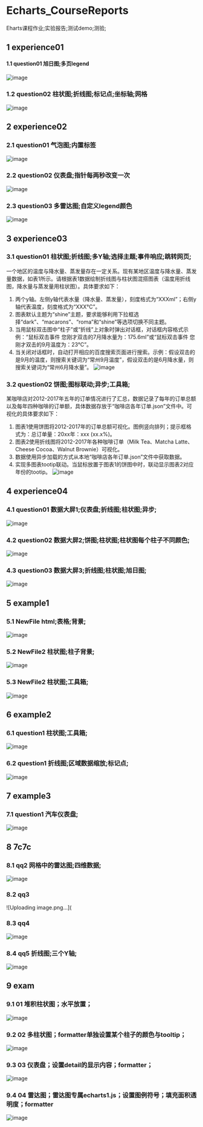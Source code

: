 # Echarts_CourseReports
Eharts课程作业;实验报告;测试demo;测验;

## 1 experience01
#### 1.1 question01 旭日图;多页legend
![image](https://user-images.githubusercontent.com/97179240/171097369-c33fa4d0-11b9-4480-acbd-4106ea073c1c.png)
### 1.2 question02 柱状图;折线图;标记点;坐标轴;网格
![image](https://user-images.githubusercontent.com/97179240/171185066-35369db5-8996-4595-9b80-660b3d1c2ae4.png)


## 2 experience02
### 2.1 question01 气泡图;内置标签
![image](https://user-images.githubusercontent.com/97179240/171187603-2c69f930-68ed-4983-92a1-60b4764511d1.png)
### 2.2 question02 仪表盘;指针每两秒改变一次
![image](https://user-images.githubusercontent.com/97179240/171188975-5a9aa026-2309-4f1c-a892-a4366d5c0c9d.png)
### 2.3 question03 多雷达图;自定义legend颜色
![image](https://user-images.githubusercontent.com/97179240/171189036-dd5eb6a7-0a78-418d-a978-44a906dabd2e.png)


## 3 experience03
### 3.1 question01 柱状图;折线图;多Y轴;选择主题;事件响应;跳转网页;
一个地区的温度与降水量、蒸发量存在一定关系。现有某地区温度与降水量、蒸发量数据，如表1所示。请根据表1数据绘制折线图与柱状图混搭图表（温度用折线图，降水量与蒸发量用柱状图）。具体要求如下：
1. 两个y轴。左侧y轴代表水量（降水量、蒸发量），刻度格式为“XXXml”；右侧y轴代表温度，刻度格式为“XXX°C”。
2. 图表默认主题为“shine”主题，要求能够利用下拉框选择“dark”、“macarons”、“roma”和“shine”等选项切换不同主题。
3. 当用鼠标双击图中“柱子”或“折线”上对象时弹出对话框，对话框内容格式示例：“鼠标双击事件	您刚才双击的7月降水量为：175.6ml”或“鼠标双击事件	您刚才双击的9月温度为：23°C”。
4. 当关闭对话框时，自动打开相应的百度搜索页面进行搜索。示例：假设双击的是9月的温度，则搜索关键词为“常州9月温度”，假设双击的是6月降水量，则搜索关键词为“常州6月降水量”。
![image](https://user-images.githubusercontent.com/97179240/171188300-a9e3488e-a1f7-4a95-bcdf-f84c57c59a3d.png)
### 3.2 question02 饼图;图标联动;异步;工具箱;
某咖啡店对2012-2017年五年的订单情况进行了汇总，数据记录了每年的订单总额以及每年四种咖啡的订单额，具体数据存放于“咖啡店各年订单.json”文件中。可视化的具体要求如下：
1. 图表1使用饼图将2012-2017年的订单总额可视化。图例竖向排列；提示框格式为：总订单量：20xx年：xxx (xx.x%)。
2. 图表2使用折线图将2012-2017年各种咖啡订单（Milk Tea、Matcha Latte、Cheese Cocoa、Walnut Brownie）可视化。
3. 数据使用异步加载的方式从本地“咖啡店各年订单.json”文件中获取数据。
4. 实现多图表tootip联动。当鼠标放置于图表1的饼图中时，联动显示图表2对应年份的tootip。
![image](https://user-images.githubusercontent.com/97179240/171189201-1d1e2986-43a2-4995-b411-39bed0500047.png)


## 4 experience04
### 4.1 question01 数据大屏1;仪表盘;折线图;柱状图;异步;
![image](https://user-images.githubusercontent.com/97179240/171189949-141a819e-71a4-4251-b53b-12f9a397ec65.png)
### 4.2 question02 数据大屏2;饼图;柱状图;柱状图每个柱子不同颜色;
![image](https://user-images.githubusercontent.com/97179240/171190135-ba1ae081-be9f-4d0f-9ad6-261d2689dc78.png)
### 4.3 question03 数据大屏3;折线图;柱状图;旭日图;
![image](https://user-images.githubusercontent.com/97179240/171190246-4d1bc88a-2fe6-4e7e-85f6-b1a2604d4b90.png)


## 5 example1
### 5.1 NewFile html;表格;背景;
![image](https://user-images.githubusercontent.com/97179240/171194427-0e695eb3-0c75-4d3d-9f0f-cd65cec7c84c.png)
### 5.2 NewFile2 柱状图;柱子背景;
![image](https://user-images.githubusercontent.com/97179240/171194779-f71cd16f-f67e-46d9-ab75-9eef7393b468.png)
### 5.3 NewFile2 柱状图;工具箱;
![image](https://user-images.githubusercontent.com/97179240/171195103-e20a5d68-1dac-40b6-b9a9-1e9bc6e672dc.png)


## 6 example2
### 6.1  question1 柱状图;工具箱;
![image](https://user-images.githubusercontent.com/97179240/171195889-a5edc866-2ac5-4553-9de7-8f07a1ed94c7.png)
### 6.2  question1 折线图;区域数据缩放;标记点;
![image](https://user-images.githubusercontent.com/97179240/171196145-008f3407-de4d-4ac5-b7d9-6fdddf1aa635.png)


## 7 example3 
### 7.1 question1 汽车仪表盘;
![image](https://user-images.githubusercontent.com/97179240/171196381-d9bc0a55-ca09-4488-aeaa-4572b2b56cc6.png)

## 8 7c7c
### 8.1 qq2 网格中的雷达图;四维数据;
![image](https://user-images.githubusercontent.com/97179240/171198425-7762fd03-5d7f-4c99-93b3-e9176d2dd4e2.png)
### 8.2 qq3
![Uploading image.png…](
### 8.3 qq4
![image](https://user-images.githubusercontent.com/97179240/171198662-89a06185-fdb8-4279-b9a7-72a1c56f29bb.png)
### 8.4 qq5 折线图;三个Y轴;
![image](https://user-images.githubusercontent.com/97179240/171198717-412dce38-f1bd-433f-8706-e7e83720d3ed.png)


## 9 exam
### 9.1 01 堆积柱状图；水平放置；
![image](https://user-images.githubusercontent.com/97179240/171662819-39269eb3-183f-4091-8056-e98a35e46441.png)
### 9.2 02 多柱状图；formatter单独设置某个柱子的颜色与tooltip；
![image](https://user-images.githubusercontent.com/97179240/171662967-24cc4d13-7b4e-4c8f-8706-51b1b5f16be2.png)
### 9.3 03 仪表盘；设置detail的显示内容；formatter；
![image](https://user-images.githubusercontent.com/97179240/171663280-64257a03-ee37-495f-81ae-461a8a847ebc.png)
### 9.4 04 雷达图；雷达图专属echarts1.js；设置图例符号；填充面积透明度；formatter
![image](https://user-images.githubusercontent.com/97179240/171663509-2b2454cc-1b4c-4842-8e7d-f142f664b03d.png)

